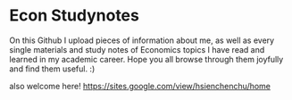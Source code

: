 # Econ Studynotes

On this Github I upload pieces of information about me, as well as every single materials and study notes of Economics topics I have read and learned in my academic career. Hope you all browse through them joyfully and find them useful. :)

also welcome here! https://sites.google.com/view/hsienchenchu/home
